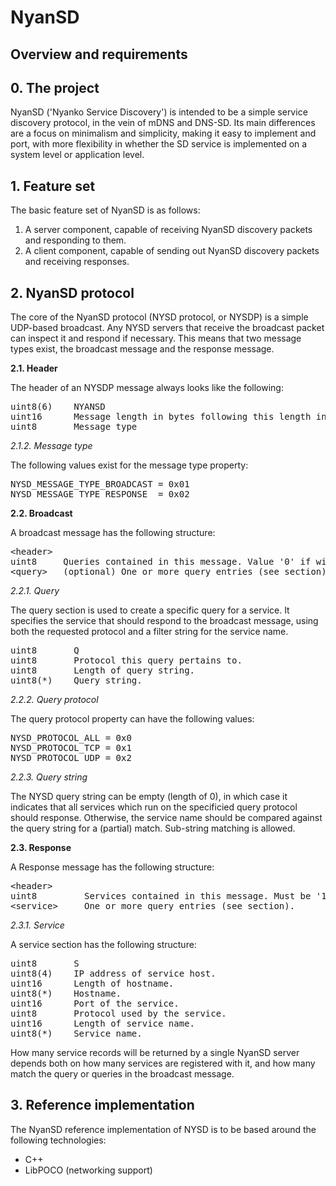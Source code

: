 # NyanSD #

**Overview and requirements**
---

## 0. The project ##

NyanSD ('Nyanko Service Discovery') is intended to be a simple service discovery protocol, in the vein of mDNS and DNS-SD. Its main differences are a focus on minimalism and simplicity, making it easy to implement and port, with more flexibility in whether the SD service is implemented on a system level or application level.

## 1. Feature set ##

The basic feature set of NyanSD is as follows:

1. A server component, capable of receiving NyanSD discovery packets and responding to them.
2. A client component, capable of sending out NyanSD discovery packets and receiving responses.


## 2. NyanSD protocol ##

The  core of the NyanSD protocol (NYSD protocol, or NYSDP) is a simple UDP-based broadcast. Any NYSD servers that receive the broadcast packet can inspect it and respond if necessary. This means that two message types exist, the broadcast message and the response message.

**2.1. Header**

The header of an NYSDP message always looks like the following:

<pre>
uint8(6)	NYANSD
uint16		Message length in bytes following this length indicator.
uint8		Message type
</pre>


*2.1.2. Message type*

The following values exist for the message type property:

<pre>
NYSD_MESSAGE_TYPE_BROADCAST	= 0x01
NYSD_MESSAGE_TYPE_RESPONSE 	= 0x02
</pre>

**2.2. Broadcast**

A broadcast message has the following structure:

<pre>
&lt;header&gt;
uint8	  Queries contained in this message. Value '0' if wildcard query.
&lt;query&gt;	(optional) One or more query entries (see section). 
</pre>

*2.2.1. Query*

The query section is used to create a specific query for a service. It specifies the service that should respond to the broadcast message, using both the requested protocol and a filter string for the service name.

<pre>
uint8		Q
uint8		Protocol this query pertains to.
uint8		Length of query string.
uint8(*)	Query string.
</pre>

*2.2.2. Query protocol*

The query protocol property can have the following values:

<pre>
NYSD_PROTOCOL_ALL = 0x0
NYSD_PROTOCOL_TCP = 0x1
NYSD_PROTOCOL_UDP = 0x2
</pre>

*2.2.3. Query string*

The NYSD query string can be empty (length of 0), in which case it indicates that all services which run on the specificied query protocol should response. Otherwise, the service name should be compared against the query string for a (partial) match. Sub-string matching is allowed.

**2.3. Response**

A Response message has the following structure:

<pre>
&lt;header&gt;
uint8		  Services contained in this message. Must be '1' or more.
&lt;service&gt;		One or more query entries (see section). 
</pre>

*2.3.1. Service*

A service section has the following structure:

<pre>
uint8		S
uint8(4)	IP address of service host.
uint16		Length of hostname.
uint8(*)	Hostname.
uint16		Port of the service.
uint8		Protocol used by the service.
uint16		Length of service name.
uint8(*)	Service name.
</pre>

How many service records will be returned by a single NyanSD server depends both on how many services are registered with it, and how many match the query or queries in the broadcast message.

## 3. Reference implementation ##

The NyanSD reference implementation of NYSD is to be based around the following technologies:

* C++
* LibPOCO (networking support)

